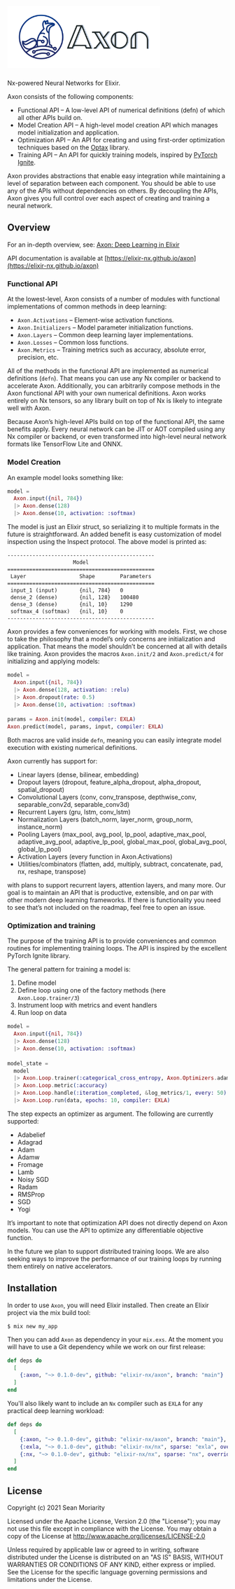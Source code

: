<h1><img src="https://github.com/elixir-nx/axon/raw/main/axon.png" alt="Axon" width="350"></h1>

Nx-powered Neural Networks for Elixir.

Axon consists of the following components:

  * Functional API – A low-level API of numerical definitions (defn) of which all other APIs build on.
  * Model Creation API – A high-level model creation API which manages model initialization and application.
  * Optimization API – An API for creating and using first-order optimization techniques based on the [Optax](https://github.com/deepmind/optax) library.
  * Training API – An API for quickly training models, inspired by [PyTorch Ignite](https://pytorch.org/ignite/index.html).

Axon provides abstractions that enable easy integration while maintaining a level of separation between each component. You should be able to use any of the APIs without dependencies on others. By decoupling the APIs, Axon gives you full control over each aspect of creating and training a neural network.

## Overview

For an in-depth overview, see: [Axon: Deep Learning in Elixir](https://seanmoriarity.com/2021/04/08/axon-deep-learning-in-elixir/)

API documentation is available at [https://elixir-nx.github.io/axon](https://elixir-nx.github.io/axon)

### Functional API

At the lowest-level, Axon consists of a number of modules with functional implementations of common methods in deep learning:

* `Axon.Activations` – Element-wise activation functions.
* `Axon.Initializers` – Model parameter initialization functions.
* `Axon.Layers` – Common deep learning layer implementations.
* `Axon.Losses` – Common loss functions.
* `Axon.Metrics` – Training metrics such as accuracy, absolute error, precision, etc.

All of the methods in the functional API are implemented as numerical definitions (`defn`). That means you can use any Nx compiler or backend to accelerate Axon. Additionally, you can arbitrarily compose methods in the Axon functional API with your own numerical definitions. Axon works entirely on Nx tensors, so any library built on top of Nx is likely to integrate well with Axon.

Because Axon’s high-level APIs build on top of the functional API, the same benefits apply. Every neural network can be JIT or AOT compiled using any Nx compiler or backend, or even transformed into high-level neural network formats like TensorFlow Lite and ONNX.

### Model Creation

An example model looks something like:

```elixir
model =
  Axon.input({nil, 784})
  |> Axon.dense(128)
  |> Axon.dense(10, activation: :softmax)
```

The model is just an Elixir struct, so serializing it to multiple formats in the future is straightforward. An added benefit is easy customization of model inspection using the Inspect protocol. The above model is printed as:

```
-----------------------------------------------
                     Model
===============================================
 Layer                 Shape        Parameters
===============================================
 input_1 (input)       {nil, 784}   0
 dense_2 (dense)       {nil, 128}   100480
 dense_3 (dense)       {nil, 10}    1290
 softmax_4 (softmax)   {nil, 10}    0
-----------------------------------------------
```

Axon provides a few conveniences for working with models. First, we chose to take the philosophy that a model’s only concerns are initialization and application. That means the model shouldn’t be concerned at all with details like training. Axon provides the macros `Axon.init/2` and `Axon.predict/4` for initializing and applying models:

```elixir
model =
  Axon.input({nil, 784})
  |> Axon.dense(128, activation: :relu)
  |> Axon.dropout(rate: 0.5)
  |> Axon.dense(10, activation: :softmax)

params = Axon.init(model, compiler: EXLA)
Axon.predict(model, params, input, compiler: EXLA)
```

Both macros are valid inside `defn`, meaning you can easily integrate model execution with existing numerical definitions.

Axon currently has support for:

* Linear layers (dense, bilinear, embedding)
* Dropout layers (dropout, feature_alpha_dropout, alpha_dropout, spatial_dropout)
* Convolutional Layers (conv, conv_transpose, depthwise_conv, separable_conv2d, separable_conv3d)
* Recurrent Layers (gru, lstm, conv_lstm)
* Normalization Layers (batch_norm, layer_norm, group_norm, instance_norm)
* Pooling Layers (max_pool, avg_pool, lp_pool, adaptive_max_pool, adaptive_avg_pool, adaptive_lp_pool, global_max_pool, global_avg_pool, global_lp_pool)
* Activation Layers (every function in Axon.Activations)
* Utilities/combinators (flatten, add, multiply, subtract, concatenate, pad, nx, reshape, transpose)

with plans to support recurrent layers, attention layers, and many more. Our goal is to maintain an API that is productive, extensible, and on par with other modern deep learning frameworks. If there is functionality you need to see that’s not included on the roadmap, feel free to open an issue.

### Optimization and training

The purpose of the training API is to provide conveniences and common routines for implementing training loops. The API is inspired by the excellent PyTorch Ignite library.

The general pattern for training a model is:
  
  1) Define model
  2) Define loop using one of the factory methods (here `Axon.Loop.trainer/3`)
  3) Instrument loop with metrics and event handlers
  4) Run loop on data

```elixir
model =
  Axon.input({nil, 784})
  |> Axon.dense(128)
  |> Axon.dense(10, activation: :softmax)

model_state =
  model
  |> Axon.Loop.trainer(:categorical_cross_entropy, Axon.Optimizers.adamw(0.005))
  |> Axon.Loop.metric(:accuracy)
  |> Axon.Loop.handle(:iteration_completed, &log_metrics/1, every: 50)
  |> Axon.Loop.run(data, epochs: 10, compiler: EXLA)
```

The step expects an optimizer as argument. The following are currently supported:

* Adabelief
* Adagrad
* Adam
* Adamw
* Fromage
* Lamb
* Noisy SGD
* Radam
* RMSProp
* SGD
* Yogi

It’s important to note that optimization API does not directly depend on Axon models. You can use the API to optimize any differentiable objective function.

In the future we plan to support distributed training loops. We are also seeking ways to improve the performance of our training loops by running them entirely on native accelerators.

## Installation

In order to use `Axon`, you will need Elixir installed. Then create an Elixir project via the mix build tool:

```
$ mix new my_app
```

Then you can add `Axon` as dependency in your `mix.exs`. At the moment you will have to use a Git dependency while we work on our first release:

```elixir
def deps do
  [
    {:axon, "~> 0.1.0-dev", github: "elixir-nx/axon", branch: "main"}
  ]
end
```

You'll also likely want to include an `Nx` compiler such as `EXLA` for any practical deep learning workload:

```elixir
def deps do
  [
    {:axon, "~> 0.1.0-dev", github: "elixir-nx/axon", branch: "main"},
    {:exla, "~> 0.1.0-dev", github: "elixir-nx/nx", sparse: "exla", override: true},
    {:nx, "~> 0.1.0-dev", github: "elixir-nx/nx", sparse: "nx", override: true}
  ]
end
```

## License

Copyright (c) 2021 Sean Moriarity

Licensed under the Apache License, Version 2.0 (the "License"); you may not use this file except in compliance with the License. You may obtain a copy of the License at http://www.apache.org/licenses/LICENSE-2.0

Unless required by applicable law or agreed to in writing, software distributed under the License is distributed on an "AS IS" BASIS, WITHOUT WARRANTIES OR CONDITIONS OF ANY KIND, either express or implied. See the License for the specific language governing permissions and limitations under the License.
